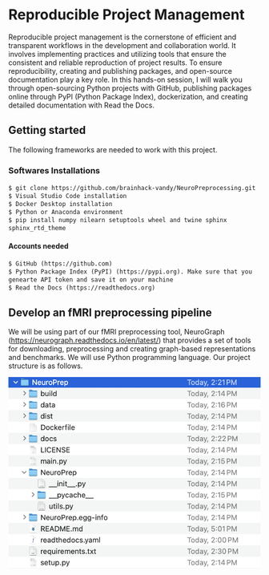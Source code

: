 # Reproducible Project Management

Reproducible project management is the cornerstone of efficient and transparent workflows in the development and collaboration world. It involves implementing practices and utilizing tools that ensure the consistent and reliable reproduction of project results. To ensure reproducibility, creating and publishing packages, and open-source documentation play a key role. In this hands-on session, I will walk you through open-sourcing Python projects with GitHub, publishing packages online through PyPI (Python Package Index), dockerization, and creating detailed documentation with Read the Docs.


## Getting started

The following frameworks are needed to work with this project.
 ### Softwares Installations
```
$ git clone https://github.com/brainhack-vandy/NeuroPreprocessing.git
$ Visual Studio Code installation
$ Docker Desktop installation
$ Python or Anaconda environment
$ pip install numpy nilearn setuptools wheel and twine sphinx sphinx_rtd_theme 
```

#### Accounts needed

```
$ GitHub (https://github.com)
$ Python Package Index (PyPI) (https://pypi.org). Make sure that you genearte API token and save it on your machine
$ Read the Docs (https://readthedocs.org)

```

## Develop an fMRI preprocessing pipeline

We will be using part of our fMRI preprocessing tool, NeuroGraph (https://neurograph.readthedocs.io/en/latest/) that provides a set of tools for downloading, preprocessing and creating graph-based representations and benchmarks. We will use Python programming language. Our project structure is as follows. 


![Alt text](structure.png)


